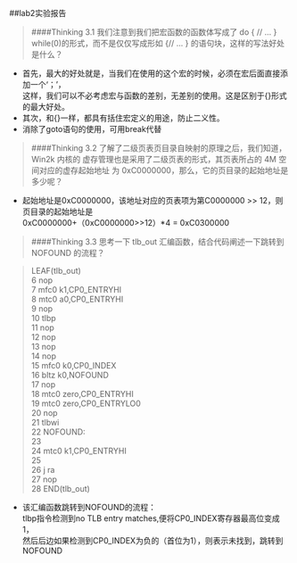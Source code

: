 ##lab2实验报告


> ####Thinking 3.1
我们注意到我们把宏函数的函数体写成了 do { // ... } while(0)的形式，而不是仅仅写成形如 {// ... } 的语句块，这样的写法好处是什么？

* 首先，最大的好处就是，当我们在使用的这个宏的时候，必须在宏后面直接添加一个‘；’，  
这样，我们可以不必考虑宏与函数的差别，无差别的使用。这是区别于{}形式的最大好处。
* 其次，和{}一样，都具有括住宏定义的用途，防止二义性。
* 消除了goto语句的使用，可用break代替

> ####Thinking 3.2
了解了二级页表页目录自映射的原理之后，我们知道， Win2k 内核的
虚存管理也是采用了二级页表的形式，其页表所占的 4M 空间对应的虚存起始地址
为 0xC0000000，那么，它的页目录的起始地址是多少呢？

* 起始地址是0xC0000000，该地址对应的页表项为第C0000000 >> 12，则页目录的起始地址是  
0xC0000000+（0xC0000000>>12）*4 = 0xC0300000

>####Thinking 3.3
思考一下 tlb_out 汇编函数，结合代码阐述一下跳转到 NOFOUND
的流程？

> LEAF(tlb_out)  
    6 nop  
    7 mfc0 k1,CP0_ENTRYHI  
    8 mtc0 a0,CP0_ENTRYHI  
    9 nop  
    10 tlbp  
    11 nop    
    12 nop    
    13 nop    
    14 nop  
    15 mfc0 k0,CP0_INDEX  
    16 bltz k0,NOFOUND  
    17 nop  
    18 mtc0 zero,CP0_ENTRYHI  
    19 mtc0 zero,CP0_ENTRYLO0  
    20 nop  
    21 tlbwi  
    22 NOFOUND:  
    23  
    24 mtc0 k1,CP0_ENTRYHI  
    25  
    26 j ra  
    27 nop  
    28 END(tlb_out) 
    
* 该汇编函数跳转到NOFOUND的流程：  
       tlbp指令检测到no TLB entry matches,便将CP0_INDEX寄存器最高位变成1，  
       然后后边如果检测到CP0_INDEX为负的（首位为1），则表示未找到，跳转到NOFOUND